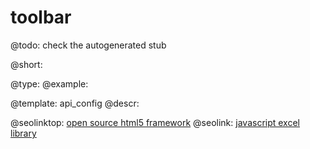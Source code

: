 toolbar
=============

@todo:
	check the autogenerated stub


@short:
	

@type: 
@example:


@template:	api_config
@descr:




@seolinktop: [open source html5 framework](https://webix.com)
@seolink: [javascript excel library](https://webix.com/widget/excel_viewer/)